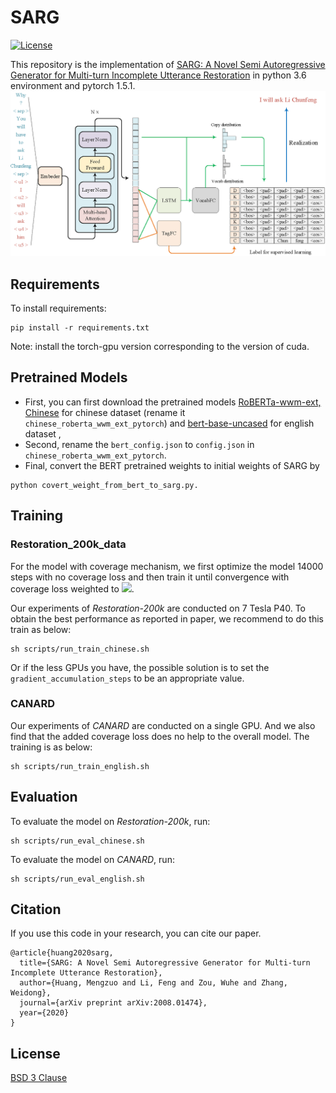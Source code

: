 # SARG
[![License](https://img.shields.io/badge/license-BSD--3--Clause-blue.svg)](https://github.com/NetEase-GameAI/SARG/blob/master/LICENSE) 


This repository is the implementation of [SARG: A Novel Semi Autoregressive Generator for Multi-turn Incomplete Utterance Restoration](https://arxiv.org/abs/2008.01474) in python 3.6 environment and pytorch 1.5.1.
![sarg](asset/sarg.png)


## Requirements

To install requirements:

```setup
pip install -r requirements.txt
```
Note: install the torch-gpu version corresponding to the version of cuda. 

## Pretrained Models
* First, you can first download the pretrained models [RoBERTa-wwm-ext, Chinese](https://github.com/ymcui/Chinese-BERT-wwm) for chinese dataset (rename it `chinese_roberta_wwm_ext_pytorch`) and  [bert-base-uncased](https://huggingface.co/bert-base-uncased/tree/main) for english dataset , 
* Second, rename the `bert_config.json` to `config.json` in `chinese_roberta_wwm_ext_pytorch`.
* Final, convert the BERT pretrained weights to initial weights of SARG by 
```
python covert_weight_from_bert_to_sarg.py.
```


## Training

### Restoration_200k_data
For the model with coverage mechanism, we first optimize the model 14000 steps with no coverage loss and then train it until convergence with coverage loss weighted to <img src="http://latex.codecogs.com/gif.latex?\lambda=1" />.

Our experiments of _Restoration-200k_ are conducted on 7 Tesla P40. To obtain the best performance as reported in paper, we recommend to do this train as below:

```train
sh scripts/run_train_chinese.sh
```
Or if the less GPUs you have, the possible solution is to set the  `gradient_accumulation_steps` to be an appropriate value.

### CANARD

Our experiments of _CANARD_ are conducted on a single GPU. And we also find that the added coverage loss does no help to the overall model. The training is as below:

```train
sh scripts/run_train_english.sh
```

## Evaluation

To evaluate the model on _Restoration-200k_, run:

```eval
sh scripts/run_eval_chinese.sh
```

To evaluate the model on _CANARD_, run:
```eval
sh scripts/run_eval_english.sh
```

## Citation

If you use this code in your research, you can cite our paper.

```
@article{huang2020sarg,
  title={SARG: A Novel Semi Autoregressive Generator for Multi-turn Incomplete Utterance Restoration},
  author={Huang, Mengzuo and Li, Feng and Zou, Wuhe and Zhang, Weidong},
  journal={arXiv preprint arXiv:2008.01474},
  year={2020}
}
```
## License
[BSD 3 Clause](LICENSE)
